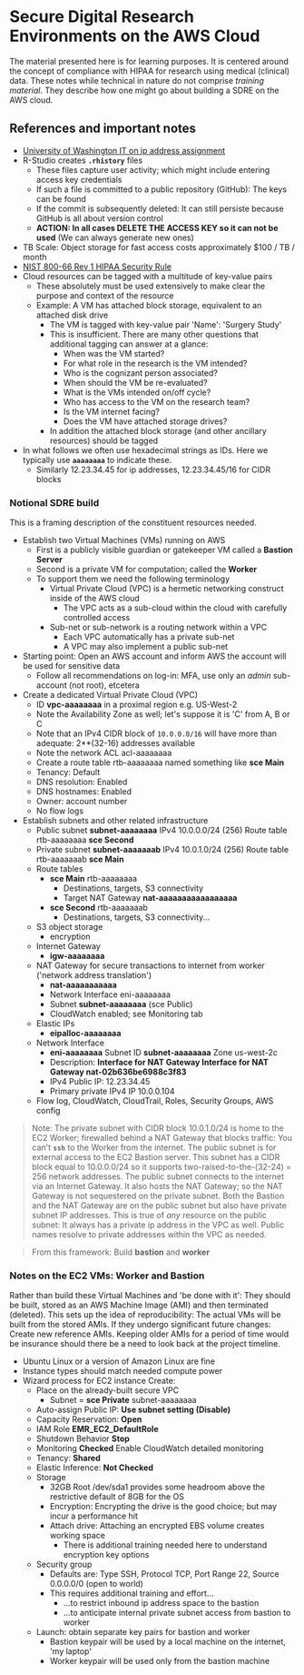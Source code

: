 # Secure Digital Research Environments on the AWS Cloud


The material presented here is for learning purposes. It is centered around the concept
of compliance with HIPAA for research using medical (clinical) data. These notes while
technical in nature do not comprise *training material*. They describe how one might 
go about building a SDRE on the AWS cloud.


## References and important notes

* [University of Washington IT on ip address assignment](https://wiki.cac.washington.edu/pages/viewpage.action?pageId=53181947)
* R-Studio creates **`.rhistory`** files
    * These files capture user activity; which might include entering access key credentials 
    * If such a file is committed to a public repository (GitHub): The keys can be found
    * If the commit is subsequently deleted: It can still persiste because GitHub is all about version control
    * **ACTION: In all cases DELETE THE ACCESS KEY so it can not be used**  (We can always generate new ones)
* TB Scale: Object storage for fast access costs approximately $100 / TB / month
* [NIST 800-66 Rev 1 HIPAA Security Rule](http://csrc.nist.gov/publications/nistpubs/800-66-Rev1/SP-800-66-Revision1.pdf)
* Cloud resources can be tagged with a multitude of key-value pairs
    * These absolutely must be used extensively to make clear the purpose and context of the resource
    * Example: A VM has attached block storage, equivalent to an attached disk drive
        * The VM is tagged with key-value pair 'Name': 'Surgery Study'
        * This is insufficient. There are many other questions that additional tagging can answer at a glance:
            * When was the VM started?
            * For what role in the research is the VM intended? 
            * Who is the cognizant person associated?
            * When should the VM be re-evaluated?
            * What is the VMs intended on/off cycle?
            * Who has access to the VM on the research team?
            * Is the VM internet facing?
            * Does the VM have attached storage drives?
        * In addition the attached block storage (and other ancillary resources) should be tagged
* In what follows we often use hexadecimal strings as IDs. Here we typically use **`aaaaaaaa`** to indicate these.
    * Similarly 12.23.34.45 for ip addresses, 12.23.34.45/16 for CIDR blocks



### Notional SDRE build


This is a framing description of the constituent resources needed.


* Establish two Virtual Machines (VMs) running on AWS
    * First is a publicly visible guardian or gatekeeper VM called a **Bastion Server**
    * Second is a private VM for computation; called the **Worker**
    * To support them we need the following terminology
        * Virtual Private Cloud (VPC) is a hermetic networking construct inside of the AWS cloud
            * The VPC acts as a sub-cloud within the cloud with carefully controlled access
        * Sub-net or sub-network is a routing network within a VPC
            * Each VPC automatically has a private sub-net
            * A VPC may also implement a public sub-net
* Starting point: Open an AWS account and inform AWS the account will be used for sensitive data
    * Follow all recommendations on log-in: MFA, use only an *admin* sub-account (not root), etcetera
* Create a dedicated Virtual Private Cloud (VPC)
    * ID **vpc-aaaaaaaa** in a proximal region e.g. US-West-2
    * Note the Availability Zone as well; let's suppose it is 'C' from A, B or C
    * Note that an IPv4 CIDR block of `10.0.0.0/16` will have more than adequate: 2**(32-16) addresses available
    * Note the network ACL acl-aaaaaaaa
    * Create a route table rtb-aaaaaaaa named something like **sce Main** 
    * Tenancy: Default
    * DNS resolution: Enabled
    * DNS hostnames: Enabled
    * Owner: account number
    * No flow logs
* Establish subnets and other related infrastructure
    * Public subnet **subnet-aaaaaaaa** IPv4 10.0.0.0/24 (256) Route table rtb-aaaaaaaa **sce Second**
    * Private subnet **subnet-aaaaaaab** IPv4 10.0.1.0/24 (256) Route table rtb-aaaaaaab **sce Main**
    * Route tables
        * **sce Main** rtb-aaaaaaaa 
            * Destinations, targets, S3 connectivity
            * Target NAT Gateway **nat-aaaaaaaaaaaaaaaaa** 
        * **sce Second** rtb-aaaaaaab
            * Destinations, targets, S3 connectivity...
    * S3 object storage
        * encryption
    * Internet Gateway
        * **igw-aaaaaaaa** 
    * NAT Gateway for secure transactions to internet from worker ('network address translation')
        * **nat-aaaaaaaaaaa** 
        * Network Interface eni-aaaaaaaa
        * Subnet **subnet-aaaaaaaa** (sce Public)
        * CloudWatch enabled; see Monitoring tab
    * Elastic IPs
        * **eipalloc-aaaaaaaa** 
    * Network Interface
        * **eni-aaaaaaaa** Subnet ID **subnet-aaaaaaaa** Zone us-west-2c
        * Description: **Interface for NAT Gateway Interface for NAT Gateway nat-02b636be6988c3f83**
        * IPv4 Public IP: 12.23.34.45
        * Primary private IPv4 IP 10.0.0.104
  * Flow log, CloudWatch, CloudTrail, Roles, Security Groups, AWS config
  

> Note: The private subnet with CIDR block 10.0.1.0/24 is home to the EC2 Worker; firewalled behind a NAT Gateway
that blocks traffic: You can't **`ssh`** to the Worker from the internet. 
The public subnet is for external access to the EC2 Bastion server.
This subnet has a CIDR block equal to 10.0.0.0/24 so it supports two-raised-to-the-(32-24) = 256 network addresses.
The public subnet connects to the internet via an Internet Gateway. It also hosts the 
NAT Gateway; so the NAT Gateway is not sequestered on the private subnet. Both the Bastion and the NAT Gateway are 
on the public subnet but also have private subnet IP addresses. This is true of *any* resource on the public subnet: 
It always has a private ip address in the VPC as well. Public names resolve to private addresses within the VPC as needed. 


> From this framework: Build **bastion** and **worker**


### Notes on the EC2 VMs: Worker and Bastion


Rather than build these Virtual Machines and 'be done with it': They should be built, 
stored as an AWS Machine Image (AMI) and then terminated (deleted). This sets up the
idea of reproducibility: The actual VMs will be built from the stored AMIs. If they 
undergo significant future changes: Create new reference AMIs. Keeping older AMIs 
for a period of time would be insurance should there be a need to look back at the 
project timeline. 

* Ubuntu Linux or a version of Amazon Linux are fine
* Instance types should match needed compute power
* Wizard process for EC2 instance Create:
    * Place on the already-built secure VPC
        * Subnet = **sce Private** subnet-aaaaaaaa
    * Auto-assign Public IP: **Use subnet setting (Disable)**
    * Capacity Reservation: **Open**
    * IAM Role **EMR_EC2_DefaultRole**
    * Shutdown Behavior **Stop**
    * Monitoring **Checked** Enable CloudWatch detailed monitoring
    * Tenancy: **Shared**
    * Elastic Inference: **Not Checked**
    * Storage
        * 32GB Root /dev/sda1 provides some headroom above the restrictive default of 8GB for the OS
        * Encryption: Encrypting the drive is the good choice; but may incur a performance hit
        * Attach drive: Attaching an encrypted EBS volume creates working space
            * There is additional training needed here to understand encryption key options
    * Security group
        * Defaults are: Type SSH, Protocol TCP, Port Range 22, Source 0.0.0.0/0 (open to world)
        * This requires additional training and effort...
            * ...to restrict inbound ip address space to the bastion
            * ...to anticipate internal private subnet access from bastion to worker
    * Launch: obtain separate key pairs for bastion and worker
        * Bastion keypair will be used by a local machine on the internet, 'my laptop'
        * Worker keypair will be used only from the bastion machine 
